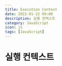 ```yaml
---
title: Execution Context
date: 2022-01-22 09:00
description: 실행 컨텍스트
category: JavaScript
icon: js
tags: [JavaScript]
---
```


# 실행 컨텍스트
